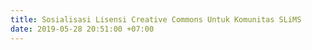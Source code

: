 ```yaml
---
title: Sosialisasi Lisensi Creative Commons Untuk Komunitas SLiMS
date: 2019-05-28 20:51:00 +07:00
---
```


